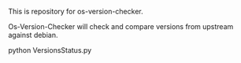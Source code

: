 This is repository for os-version-checker.

Os-Version-Checker will check and compare versions
from upstream against debian.

python VersionsStatus.py

